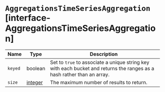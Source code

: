 # `AggregationsTimeSeriesAggregation` [interface-AggregationsTimeSeriesAggregation]

| Name | Type | Description |
| - | - | - |
| `keyed` | boolean | Set to `true` to associate a unique string key with each bucket and returns the ranges as a hash rather than an array. |
| `size` | [integer](./integer.md) | The maximum number of results to return. |
